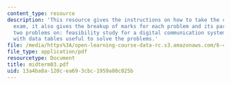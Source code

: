 ```yaml
---
content_type: resource
description: 'This resource gives the instructions on how to take the closed book
  exam, it also gives the breakup of marks for each problem and its parts. It cotains
  two problems on: feasibility study for a digital communication system and propositions
  with data tables useful to solve the problems.'
file: /media/https%3A/open-learning-course-data-rc.s3.amazonaws.com/6-451-principles-of-digital-communication-ii-spring-2005/13a4ba8a120cea693cbc1959a80c025b_midterm03.pdf
file_type: application/pdf
resourcetype: Document
title: midterm03.pdf
uid: 13a4ba8a-120c-ea69-3cbc-1959a80c025b
---
```

